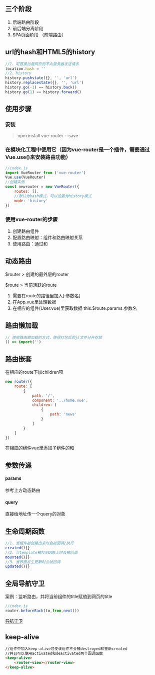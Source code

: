 ## 三个阶段

1. 后端路由阶段
2. 前后端分离阶段
3. SPA页面阶段 （前端路由）



## url的hash和HTML5的history

```javascript
//1、可直接加载网页而不向服务器发送请求
location.hash = ''
//2、history
history.pushstate({}, '', 'url')
history.replacestate({}, '', 'url')
history.go(-1) == history.back()
history.go(1) == history.forward()
```



## 使用步骤

### 安装

> npm install vue-router --save

### 在模块化工程中使用它（因为vue-router是一个插件，需要通过Vue.use()来安装路由功能）

```javascript
//index.js
import VueRouter from ('vue-router')
Vue.use(VueRouter)
//创建实例
const newrouter = new VueRouter({
    routes: [],
    //默认为hash模式，可以设置为history模式
    mode: 'history'
})
```

### 使用vue-router的步骤

1. 创建路由组件
2. 配置路由映射：组件和路由映射关系
3. 使用路由：通过<router-link></router-link>和<router-view></router-view>



## 动态路由

$router  > 创建的最外层的router

$route > 当前活跃的route

1. 需要在route的路径里加入[:参数名]
2. 在App.vue里处理数据
3. 在相应的组件(User.vue)里获取数据 this.$route.params.参数名



## 路由懒加载

```javascript
// 使用路由懒加载的方式，使得打包后的js文件分开存放
() => import('')
```



## 路由嵌套

在相应的route下加children项

```javascript
new router({
    route: [
        {
            path: '/',
            component: '../home.vue',
            children: [
                {
                    path: 'news'
                }
            ]
        }
    ]
})
```

在相应的组件vue里添加子组件的<router-link>和<router-view>



## 参数传递

#### params

参考上方动态路由

#### query

直接给地址传一个query的对象



## 生命周期函数

```javascript
//1、当组件被创建出来时会被回调/执行
created(){}
//2、当template被挂到DOM上时会被回调
mounted(){}
//3、当界面发生更新时会被回调
updated(){}
```





## 全局导航守卫

案例：监听路由，并将当前组件的title赋值到网页的title

```javascript
//index.js
router.beforeEach(to,from,next())
```

[导航守卫](https://router.vuejs.org/zh/guide/advanced/navigation-guards.html)



## keep-alive

```html
//组件中加入keep-alive可使该组件不会被destroyed和重新created
//并且可以使用activated和deactivated两个回调函数
<keep-alive>
	<router-view></router-view>
</keep-alive>
```





